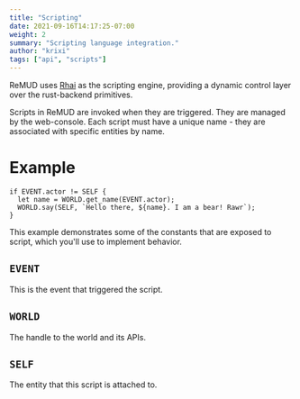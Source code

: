 ```yaml
---
title: "Scripting"
date: 2021-09-16T14:17:25-07:00
weight: 2
summary: "Scripting language integration."
author: "krixi"
tags: ["api", "scripts"]
---
```


ReMUD uses [Rhai](https://rhai.rs/) as the scripting engine, 
providing a dynamic control layer over the rust-backend primitives. 

Scripts in ReMUD are invoked when they are triggered. They are managed by the web-console. 
Each script must have a unique name - they are associated with specific entities by name. 

# Example

```
if EVENT.actor != SELF {
  let name = WORLD.get_name(EVENT.actor);
  WORLD.say(SELF, `Hello there, ${name}. I am a bear! Rawr`);
}
```

This example demonstrates some of the constants that are exposed to script, which you'll
use to implement behavior.


## `EVENT`
This is the event that triggered the script.


## `WORLD`
The handle to the world and its APIs.

## `SELF`
The entity that this script is attached to. 
